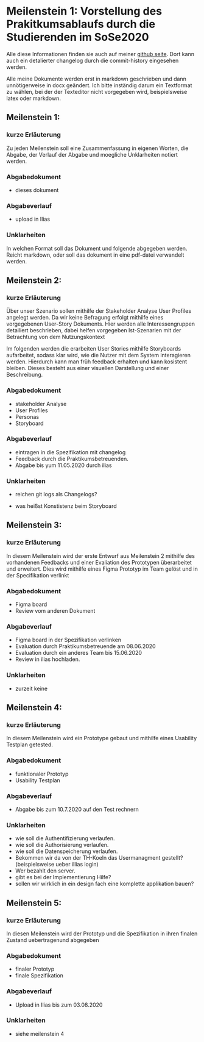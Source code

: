 # Meilenstein 1: Vorstellung des Prakitkumsablaufs durch die Studierenden im SoSe2020

Alle diese Informationen finden sie auch auf meiner [github seite](https://github.com/BaAbt/mci). 
Dort kann auch ein detalierter changelog durch die commit-history eingesehen werden.

Alle meine Dokumente werden erst in markdown geschrieben und dann unnötigerweise in docx geändert. 
Ich bitte inständig darum ein Textformat zu wählen, bei der der Texteditor nicht vorgegeben wird, beispielsweise latex oder markdown.

## Meilenstein 1:

### kurze Erläuterung
 
Zu jeden Meilenstein soll eine Zusammenfassung in eigenen Worten, die Abgabe, der Verlauf der Abgabe und moegliche Unklarheiten notiert werden.

### Abgabedokument

- dieses dokument

### Abgabeverlauf

- upload in Ilias

### Unklarheiten

In welchen Format soll das Dokument und folgende abgegeben werden. 
Reicht markdown, oder soll das dokument in eine pdf-datei verwandelt werden.

## Meilenstein 2:

### kurze Erläuterung
 
Über unser Szenario sollen mithilfe der Stakeholder Analyse User Profiles angelegt werden.
Da wir keine Befragung erfolgt mithilfe eines vorgegebenen User-Story Dokuments. 
Hier werden alle Interessengruppen detailiert beschrieben, dabei helfen vorgegeben Ist-Szenarien mit der Betrachtung von dem Nutzungskontext
 
Im folgenden werden die erarbeiten User Stories mithilfe Storyboards aufarbeitet, sodass klar wird, wie die Nutzer mit dem System interagieren werden.
Hierdurch kann man früh feedback erhalten und kann kosistent bleiben.
Dieses besteht aus einer visuellen Darstellung und einer Beschreibung.

### Abgabedokument

- stakeholder Analyse
- User Profiles
- Personas 
- Storyboard

### Abgabeverlauf

- eintragen in die Spezifikation mit changelog
- Feedback durch die Praktikumsbetreuenden.
- Abgabe bis yum 11.05.2020 durch ilias

### Unklarheiten

- reichen git logs als Changelogs?

- was heißst Konstistenz beim Storyboard

## Meilenstein 3:

### kurze Erläuterung
 
In diesem Meilenstein wird der erste Entwurf aus Meilenstein 2 mithilfe des vorhandenen Feedbacks und einer Evaliation des Prototypen überarbeitet und erweitert.
Dies wird mithilfe eines Figma Prototyp im Team gelöst und in der Specifikation verlinkt

### Abgabedokument

- Figma board 
- Review vom anderen Dokument

### Abgabeverlauf

- Figma board in der Spezifikation verlinken
- Evaluation durch Praktikumsbetreuende am 08.06.2020 
- Evaluation durch ein anderes Team bis 15.06.2020
- Review in ilias hochladen.

### Unklarheiten

- zurzeit keine


## Meilenstein 4:

### kurze Erläuterung
 
In diesem Meilenstein wird ein Prototype gebaut und mithilfe eines Usability Testplan getested.

### Abgabedokument

- funktionaler Prototyp
- Usability Testplan

### Abgabeverlauf

- Abgabe bis zum 10.7.2020 auf den Test rechnern 

### Unklarheiten

- wie soll die Authentifizierung verlaufen. 
- wie soll die Authorisierung verlaufen. 
- wie soll die Datenspeicherung verlaufen. 
- Bekommen wir da von der TH-Koeln das Usermanagment gestellt? (beispielsweise ueber illias login) 
- Wer bezahlt den server.
- gibt es bei der Implementierung Hilfe?
- sollen wir wirklich in ein design fach eine komplette applikation bauen?


## Meilenstein 5:

### kurze Erläuterung
 
In diesen Meilenstein wird der Prototyp und die Spezifikation in ihren finalen Zustand uebertragenund abgegeben

### Abgabedokument

- finaler Prototyp
- finale Spezifikation

### Abgabeverlauf

- Upload in Ilias bis zum 03.08.2020

### Unklarheiten

- siehe meilenstein 4
